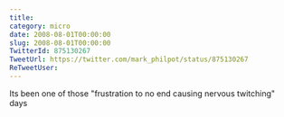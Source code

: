 ```yaml
---
title: 
category: micro
date: 2008-08-01T00:00:00
slug: 2008-08-01T00:00:00
TwitterId: 875130267
TweetUrl: https://twitter.com/mark_philpot/status/875130267
ReTweetUser: 
---
```


Its been one of those "frustration to no end causing nervous twitching" days